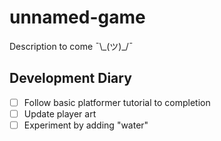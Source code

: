 # unnamed-game
Description to come ¯\\\_(ツ)_/¯

## Development Diary
- [ ] Follow basic platformer tutorial to completion
- [ ] Update player art
- [ ] Experiment by adding "water"
